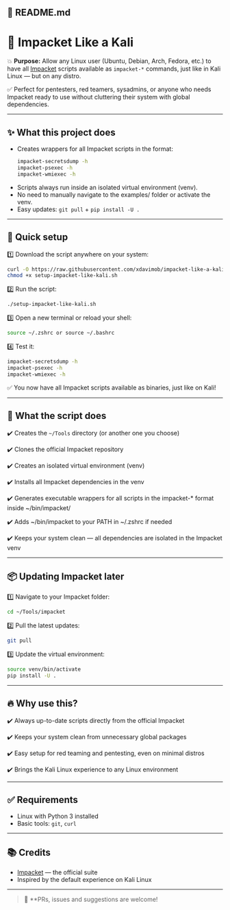 ## 📄 README.md


# 🐍 Impacket Like a Kali

💥 **Purpose:** Allow any Linux user (Ubuntu, Debian, Arch, Fedora, etc.) to have all [Impacket](https://github.com/fortra/impacket) scripts available as `impacket-*` commands, just like in Kali Linux — but on any distro.

✅ Perfect for pentesters, red teamers, sysadmins, or anyone who needs Impacket ready to use without cluttering their system with global dependencies.

---

## ✨ What this project does

- Creates wrappers for all Impacket scripts in the format:
  ```bash
  impacket-secretsdump -h
  impacket-psexec -h
  impacket-wmiexec -h
  ```


* Scripts always run inside an isolated virtual environment (venv).
* No need to manually navigate to the examples/ folder or activate the venv.
* Easy updates: `git pull` + `pip install -U .`

---

## 🚀 Quick setup

1️⃣ Download the script anywhere on your system:

```bash
curl -O https://raw.githubusercontent.com/xdavimob/impacket-like-a-kali/main/setup-impacket-like-kali.sh
chmod +x setup-impacket-like-kali.sh
```

2️⃣ Run the script:

```bash
./setup-impacket-like-kali.sh
```

3️⃣ Open a new terminal or reload your shell:

```bash
source ~/.zshrc or source ~/.bashrc
```

4️⃣ Test it:

```bash
impacket-secretsdump -h
impacket-psexec -h
impacket-wmiexec -h
```

✅ You now have all Impacket scripts available as binaries, just like on Kali!

---

## 🔎 What the script does

✔️ Creates the `~/Tools` directory (or another one you choose)

✔️ Clones the official Impacket repository

✔️ Creates an isolated virtual environment (venv)

✔️ Installs all Impacket dependencies in the venv

✔️ Generates executable wrappers for all scripts in the impacket-* format inside ~/bin/impacket/

✔️ Adds ~/bin/impacket to your PATH in ~/.zshrc if needed

✔️ Keeps your system clean — all dependencies are isolated in the Impacket venv

---

## 📦 Updating Impacket later

1️⃣ Navigate to your Impacket folder:

```bash
cd ~/Tools/impacket
```

2️⃣ Pull the latest updates:

```bash
git pull
```

3️⃣ Update the virtual environment:

```bash
source venv/bin/activate
pip install -U .
```

---

## 🔥 Why use this?

✔️ Always up-to-date scripts directly from the official Impacket

✔️ Keeps your system clean from unnecessary global packages

✔️ Easy setup for red teaming and pentesting, even on minimal distros

✔️ Brings the Kali Linux experience to any Linux environment

---

## ✅ Requirements

* Linux with Python 3 installed
* Basic tools: `git`, `curl`

---

## 📚 Credits

* [Impacket](https://github.com/fortra/impacket) — the official suite
* Inspired by the default experience on Kali Linux

---

> 🚀 **PRs, issues and suggestions are welcome!
